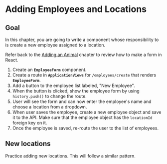 # Adding Employees and Locations

## Goal

In this chapter, you are going to write a component whose responsibility to is create a new employee assigned to a location.

Refer back to the [Adding an Animal](./FORMS_CONTROLLED_COMPONENT.md) chapter to review how to make a form in React.

1. Create an **`EmployeeForm`** component.
1. Create a route in **`ApplicationViews`** for `/employees/create` that renders **`EmployeeForm`**.
1. Add a button to the employee list labeled, "New Employee".
1. When the button is clicked, show the employee form by using `history.push()` to change the route.
1. User will see the form and can now enter the employee's name and choose a location from a dropdown.
1. When user saves the employee, create a new employee object and save it to the API. Make sure that the employee object has the `locationId` foreign key on it.
1. Once the employee is saved, re-route the user to the list of employees.

## New locations
Practice adding new locations. This will follow a similar pattern.